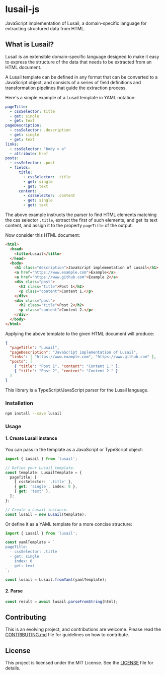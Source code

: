 # lusail-js

JavaScript implementation of Lusail, a domain-specific language for extracting structured data from
HTML.

## What is Lusail?

Lusail is an extensible domain-specific language designed to make it easy to express the structure
of the data that needs to be extracted from an HTML document.

A Lusail template can be defined in any format that can be converted to a JavaScript object, and
consists of a series of field definitions and transformation pipelines that guide the extraction
process.

Here's a simple example of a Lusail template in YAML notation:

```yaml
pageTitle:
  - cssSelector: title
  - get: single
  - get: text
pageDescription:
  - cssSelector: .description
  - get: single
  - get: text
links:
  - cssSelector: "body > a"
  - attribute: href
posts:
  - cssSelector: .post
  - fields:
      title:
        - cssSelector: .title
        - get: single
        - get: text
      content:
        - cssSelector: .content
        - get: single
        - get: text
```

The above example instructs the parser to find HTML elements matching the css selector `.title`,
extract the first of such elements, and get its text content, and assign it to the property
`pageTitle` of the output.

Now consider this HTML document:

``` html
<html>
  <head>
    <title>Lusail</title>
  </head>
  <body>
    <h1 class="description">JavaScript implementation of Lusail</h1>
    <a href="https://www.example.com">Example</a>
    <a href="https://www.github.com">Example 2</a>
    <div class="post">
      <h2 class="title">Post 1</h2>
      <p class="content">Content 1.</p>
    </div>
    <div class="post">
      <h2 class="title">Post 2</h2>
      <p class="content">Content 2.</p>
    </div>
  </body>
</html>
```

Applying the above template to the given HTML document will produce:

``` json
{
  "pageTitle": "Lusail",
  "pageDescription": "JavaScript implementation of Lusail",
  "links": [ "https://www.example.com", "https://www.github.com" ],
  "posts": [
    { "title": "Post 1", "content": "Content 1." },
    { "title": "Post 2", "content": "Content 2." }
  ]
}
```

This library is a TypeScript/JavaScript parser for the Lusail language.

### Installation

``` sh
npm install --save lusail
```

### Usage

#### 1. Create Lusail instance

You can pass in the template as a JavaScript or TypeScript object:

``` ts
import { Lusail } from 'lusail';

// Define your Lusail template.
const template: LusailTemplate = {
  pageTitle: [
    { cssSelector: '.title' },
    { get: 'single', index: 0 },
    { get: 'text' },
  ];
};

// Create a Lusail instance.
const lusail = new Lusail(template);
```

Or define it as a YAML template for a more concise structure:

``` ts
import { Lusail } from 'lusail';

const yamlTemplate = `
pageTitle:
  - cssSelector: .title
  - get: single
    index: 0
  - get: text
`;

const lusail = Lusail.fromYaml(yamlTemplate);
```

#### 2. Parse

``` ts
const result = await lusail.parseFromString(html);
```

## Contributing

This is an evolving project, and contributions are welcome. Please read the
[CONTRIBUTING.md](./CONTRIBUTING.md) file for guidelines on how to contribute.

## License

This project is licensed under the MIT License. See the [LICENSE](./LICENSE) file for details.

